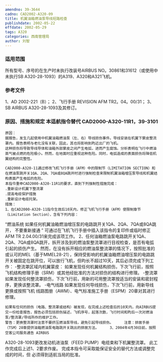 ```yaml
---
amendno: 39-3644
cadno: CAD2002-A320-09
title: 机翼油箱燃油泵导线短路检查
publishdate: 2002-05-22
effdate: 2002-05-29
tags: A320
categories: 西南管理局
author: 刘智
---
```


### 适用范围 
所有型号、序号的在生产时未执行改装号AIRBUS NO。30861和31612（或使用中未执行SB A320-28-1093）的A319、A320和A321飞机。

<!--more-->
### 参考文件
1、AD 2002-221（B）；
 2、飞行手册 REVISION AFM TR2。04。00/31；
 3、SB AIRBUS A320-28-1093及其修订。

### 原因、措施和规定 本适航指令替代 CAD2000-A320-11R1，39-3101
    原因： 
    据报告，发生几起使用中机翼油箱燃油泵（左、右）导线损伤事件。导线安装在机翼下蒙皮整流罩内。报告表明与老化没有关联，因此，其也将影响到昀近出厂的飞机。 
    这种损伤将导致导线导体和油箱外部蒙皮之间产生电弧，进而产生腐蚀。分析表明在飞行中燃油蒸气被点燃的危险极小。然而，在地面时应重视这种危险。同时，电弧造成的表面损伤将降低机翼结构的完整性。 
  
    CAD2000-A320-11通过修改飞机飞行手册（AFM）中的限制节（LIMITATION SECTION）和在燃油泵跳开关1QA、2QA、7QA或8QA跳开时进行强制检查来限制机翼油箱增压泵导线和机翼结构表面产生电弧的危险。 
    本指令重申CAD2000-A320-11R1的要求，直到下列强制性措施完成： 
    .重新设计机翼下整流罩 
    .提高电缆保护措施 
    .重新设计电缆托架。 
    措施： 
    1、在CAD2000-A320-11指令生效后10天内，修正飞机飞行手册（AFM）使限制章节（Limitation Section），含有下列内容： 
“燃油系统   如果任何机翼油箱燃油增压泵的电路跳开关1QA、2QA、7QA或8QA跳开，   不要重新接通 ”
    可通过在飞机飞行手册中插入该指令的复印件或临时修正AFM TR 
2.04.00/31来完成该项工作。     2、任何油箱燃油泵电路跳开关1QA、2QA、7QA或8QA跳开，拆开涉及到的燃油泵整流罩进行目视检查，是否有电弧引起的损伤产生。 
    然而，在没有拆开相应的燃油泵整流罩的情况下，按照批准的或认可的MEL（基于MMEL28-21），保持受影响的机翼油箱燃油增压泵的电路跳开关被固定在跳开位，可以放行飞机，但昀长不超过10天，其后必须完成下列工作： 
    -整流罩区域内机翼蒙皮： 
    如果发现任何机翼结构损伤，下次飞行前，按照飞机结构修理手册（SRM）或其他经批准的方法对损伤的结构进行修理。 
-整流罩 
    如果发现任何整流罩损伤，下次飞行前，用新的可用整流罩按适当的安装和密封程序，更换该整流罩。
    -电气线路 
    如果发现任何导线损伤，下次飞行前，用新导线更换或按照飞机
线路图册（AWM）、电气标准施工手册（ESPM）20章对其进行修理。 
  
    如果有任何的损伤（电路、整流罩或结构）被发现，在完成上述检查后的10天内，向AIRBUS提交一份检查报告，报告必须包括损伤描述，飞机序号，起落次数，飞行时间和昀后一次对燃油泵/整流罩/导线所作的维护工作。
    警告：更换整流罩时注意不要挤压燃油泵导线，避免引起导线损伤。     注意：排故手册（TSM）28章提供油箱燃油泵电路跳开关跳出的排故方法。     3、2004年4月30日前，按照空客公司服务通告 AIRBUS 
A320-28-1093更改发动机进油泵（FEED PUMP）电缆束和下机翼整流罩。    此工作完成后上述1、2要求作废。    完成本指令可采取能保证安全的替代方法或调整完成的时间，但
必须得到适航当局的批准。

